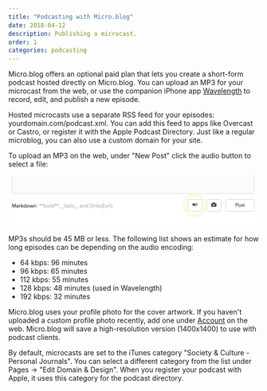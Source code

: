 ```yaml
---
title: "Podcasting with Micro.blog"
date: 2018-04-12
description: Publishing a microcast.
order: 1
categories: podcasting
---
```

Micro.blog offers an optional paid plan that lets you create a short-form podcast hosted directly on Micro.blog. You can upload an MP3 for your microcast from the web, or use the companion iPhone app [Wavelength](https://itunes.apple.com/us/app/wavelength-for-micro-blog/id1365158696?ls=1&mt=8) to record, edit, and publish a new episode.

Hosted microcasts use a separate RSS feed for your episodes: yourdomain.com/podcast.xml. You can add this feed to apps like Overcast or Castro, or register it with the Apple Podcast Directory. Just like a regular microblog, you can also use a custom domain for your site.

To upload an MP3 on the web, under "New Post" click the audio button to select a file:

<img src="/assets/images/web/newpost-audio-button.png" width="500" height="102" alt="Screenshot showing audio button">

MP3s should be 45 MB or less. The following list shows an estimate for how long episodes can be depending on the audio encoding:

* 64 kbps: 96 minutes
* 96 kbps: 65 minutes
* 112 kbps: 55 minutes
* 128 kbps: 48 minutes (used in Wavelength)
* 192 kbps: 32 minutes

Micro.blog uses your profile photo for the cover artwork. If you haven't uploaded a custom profile photo recently, add one under [Account](https://micro.blog/account) on the web. Micro.blog will save a high-resolution version (1400x1400) to use with podcast clients.

By default, microcasts are set to the iTunes category "Society & Culture - Personal Journals". You can select a different category from the list under Pages → "Edit Domain & Design". When you register your podcast with Apple, it uses this category for the podcast directory.
